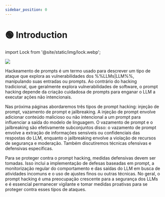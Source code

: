 ```yaml
---
sidebar_position: 0
---
```


# 🟢 Introduction

import Lock from '@site/static/img/lock.webp';

<div style={{textAlign: 'center'}}>
  <img src={Lock} style={{width:"30%"}}/>

</div>

Hackeamento de prompts é um termo usado para descrever um tipo de ataque que explora as vulnerabilidades dos %%LLMs|LLM%%, manipulando suas entradas ou prompts. Ao contrário do hacking tradicional, que geralmente explora vulnerabilidades de software, o prompt hacking depende da criação cuidadosa de prompts para enganar o LLM a executar ações não intencionais.

Nas próxima páginas abordaremos três tipos de prompt hacking: injeção de prompt, vazamento de prompt e jailbreaking. A injeção de prompt envolve adicionar conteúdo malicioso ou não intencional a um prompt para influenciar a saída do modelo de linguagem. O vazamento de prompt e o jailbreaking são efetivamente subconjuntos disso: o vazamento de prompt envolve a extração de informações sensíveis ou confidenciais das respostas do LLM, enquanto o jailbreaking envolve a violação de recursos de segurança e moderação. Também discutiremos técnicas ofensivas e defensivas específicas.

Para se proteger contra o prompt hacking, medidas defensivas devem ser tomadas. Isso inclui a implementação de defesas baseadas em prompt, a monitorização regular do comportamento e das saídas do LLM em busca de atividades incomuns e o uso de ajustes finos ou outras técnicas. No geral, o prompt hacking é uma preocupação crescente para a segurança dos LLMs e é essencial permanecer vigilante e tomar medidas proativas para se proteger contra esses tipos de ataques.